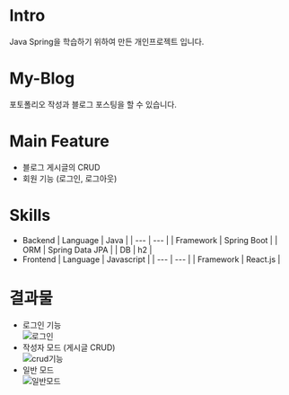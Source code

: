 # Intro
Java Spring을 학습하기 위하여 만든 개인프로젝트 입니다.

# My-Blog
포토폴리오 작성과 블로그 포스팅을 할 수 있습니다.

# Main Feature
- 블로그 게시글의 CRUD
- 회원 기능 (로그인, 로그아웃)

# Skills
- Backend
  | Language  | Java |
  | --- | --- |
  | Framework  | Spring Boot |
  | ORM  | Spring Data JPA |
  | DB  | h2 |
- Frontend
  | Language | Javascript |
  | --- | --- |
  | Framework | React.js |
    
# 결과물
 * 로그인 기능  
 ![로그인](https://github.com/soddong/my-blog/assets/64201367/5eb8e09f-5ada-461b-91d0-ac0e99920b2b)
 * 작성자 모드 (게시글 CRUD)  
 ![crud기능](https://github.com/soddong/my-blog/assets/64201367/1266247a-d4d1-4861-9911-1b9619763f92)
 * 일반 모드  
 ![일반모드](https://github.com/soddong/my-blog/assets/64201367/c245ffca-782b-4757-bd24-161d6c1daca2)
